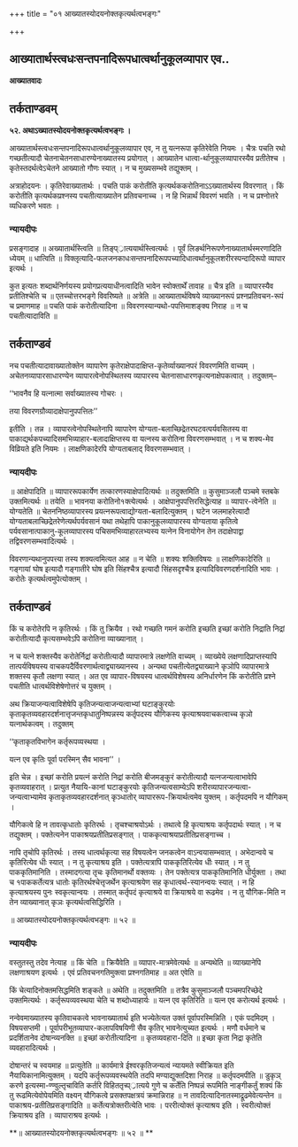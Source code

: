+++
title = "०१ आख्यातस्योदयनोक्तकृत्यर्थत्वभङ्गः"

+++


## आख्यातार्थस्त्वधःसन्तपनादिरूपधात्वर्थानुकूलव्यापार एव..

**आख्यातवादः**

## **तर्कताण्डवम्**

**५२. अथाऽख्यातस्योदयनोक्तकृत्यर्थत्वभङ्गः ।**

आख्यातार्थस्त्वधःसन्तपनादिरूपधात्वर्थानुकूलव्यापार एव, न तु यत्नरूपा कृतिरेवेति नियमः । चैत्रः पचति रथो गच्छतीत्यादौ चेतनाचेतनसाधारण्येनाख्यातस्य प्रयोगात् । आख्यातेन धात्वा-र्थानुकूलव्यापारस्यैव प्रतीतेश्च । कृतेस्तदर्थत्वेऽचेतने आख्यातो गौणः स्यात् । न च मुख्यसम्भवे तद्युक्तम् ।

अत्राहोदयनः । कृतिरेवाख्यातार्थः । पचति पाकं करोतीति कृत्यर्थककरोतिनाऽऽख्यातार्थस्य विवरणात् । किं करोतीति कृत्यर्थकप्रश्नस्य पचतीत्याख्यातेन प्रतिवचनाच्च । न हि भिन्नार्थं विवरणं भवति । न च प्रश्नोत्तरे व्यधिकरणे भवतः ।

### **न्यायदीपः**

प्रसङ्गादाह ॥ अख्यातार्थस्त्विति ॥ तिङ्प््रात्ययार्थस्त्वित्यर्थः । पूर्वं लिङर्थनिरूपणेनाख्यातार्थस्मरणादिति ध्येयम् ॥ धात्विति ॥ विक्लृत्यादि-फलजनकाधःसन्तपनादिरूपपच्यादिधात्वर्थानुकूलशरीरस्पन्दादिरूपो व्यापार इत्यर्थः ।

कुत इत्यतः शब्दार्थनिर्णयस्य प्रयोगप्रत्ययाधीनत्वादिति भावेन स्वोक्तार्थें तावाह ॥ चैत्र इति ॥ व्यापारस्यैव प्रतीतिश्चेति च ॥ एतच्चोत्तरभङ्गे विवरिष्यते ॥ अत्रेति ॥ आख्यातार्थविषये व्याख्यानरूपं प्रश्नप्रतिवचन-रूपं च प्रमाणमाह ॥ पचति पाकं करोतीत्यादिना ॥ विवरणस्यान्यथो-पपत्तिमाशङ्क्य निराह ॥ न च पचतीत्यादाविति ॥

## **तर्कताण्डवं**

नच पचतीत्यादावाख्यातोक्तेन व्यापारेण कृतेराक्षेपादाक्षिप्त-कृतेर्व्याख्यानपरं विवरणमिति वाच्यम् । अचेतनव्यापारसाधारण्येन व्यापारत्वेनोपस्थितस्य व्यापारस्य चेतनासाधारणकृत्यनाक्षेपकत्वात् । तदुक्तम्–

‘‘भावनैव हि यत्नात्मा सर्वाख्यातस्य गोचरः ।

तया विवरणग्रौव्यादाक्षेपानुपपत्तितः’’

इतीति । तन्न । व्यापारत्वेनोपस्थितेनापि व्यापारेण योग्यता-बलाच्छिद्रेतरघटवत्पर्यवसितस्य वा पाकाद्यर्थकपच्यादिसमभिव्याहार-बलादाक्षिप्तस्य वा यत्नस्य करोतिना विवरणसम्भवात् । न च शक्य-मेव विव्रियते इति नियमः । लाक्षणिकादेरपि योग्यताबलाद् विवरणसम्भवात् ।

### **न्यायदीपः**

॥ आक्षेपादिति ॥ व्यापाररूपकार्येण तत्कारणस्याक्षेपादित्यर्थः ॥ तदुक्तमिति ॥ कुसुमाञ्जलौ पञ्चमे स्तबके उक्तमित्यर्थः ॥ तयेति ॥ भावनया करोतिनो१क्त्येत्यर्थः । आक्षेपानुपपत्तिरसिद्धेत्याह ॥ व्यापार-त्वेनेति ॥ योग्यतेति ॥ चेतननिष्ठव्यापारस्य प्रयत्नरूपत्वाद्योग्यता-बलादित्युक्तम् । घटेन जलमाहरेत्यादौ योग्यताबलाच्छिद्रेतरेणेत्यर्थपर्यवसानं यथा तथेहापि पाकानुकूलव्यापारस्य योग्यताया कृतित्वे पर्यवसानात्पाकानु-कूलव्यापारस्य पचिसमभिव्याहारलभ्यस्य यत्नेन विनायोगेन तेन तदाक्षेपाद्वा तद्विवरणसम्भवादित्यर्थः ।

विवरणान्यथानुपपत्त्या तस्य शक्यत्वमित्यत आह ॥ न चेति ॥ शक्यः शक्तिविषयः ॥ लाक्षणिकादेरिति ॥ गङ्गायां घोष इत्यादौ गङ्गातीरे घोष इति सिंहश्चैत्र इत्यादौ सिंहसदृश्चैत्र इत्यादिविवरणदर्शनादिति भावः । करोतेः कृत्यर्थत्वमुपेत्योक्तम् ।

## **तर्कताण्डवं**

किं च करोतेरपि न कृतिरर्थः । किं तु क्रियैव । रथो गच्छति गमनं करोति इच्छति इच्छां करोति निद्राति निद्रां करोतीत्यादौ कृत्यसम्भवेऽपि करोतिना व्याख्यानात् ।

न च यत्ने शक्तस्यैव करोतेर्निद्रां करोतीत्यादौ व्यापारमात्रे लक्षणेति वाच्यम् । व्याख्येये लक्षणादिप्राप्तस्यापि तात्पर्यविषयस्य वाचकपदैर्विवरणार्थत्वाद्व्याख्यानस्य । अन्यथा पचतीत्येतद्व्याख्याने कृञोपि व्यापारमात्रे शक्तस्य कृतौ लक्षणा स्यात् । अत एव व्यापार-विषयस्य धात्वर्थविशेषस्य अनिर्धारणेन किं करोतीति प्रश्ने पचतीति धात्वर्थविशेषेणोत्तरं च युक्तम् ।

अथ क्रियाजन्यत्वाविशेषेपि कृतिजन्यत्वाजन्यत्वाभ्यां घटाङ्कुरयोः कृताकृतव्यवहारदर्शनात्तृजन्तकृधातुनिष्पन्नस्य कर्तृपदस्य यौगिकस्य कृत्याश्रयवाचकत्वाच्च कृञो यत्नार्थकत्वम् । तदुक्तम्

‘‘कृताकृतविभागेन कर्तृरूपव्यस्थया ।

यत्न एव कृतिः पूर्वा परस्मिन् सैव भावना’’ ।

इति चेन्न । इच्छां करोति प्रयत्नं करोति निद्रां करोति बीजमङ्कुरं करोतीत्यादौ यत्नजन्यत्वाभावेपि कृतव्यवाहरात् । प्रत्युत नैयायि-कानां घटाङ्कुरयोः कृतिजन्यत्वसाम्येऽपि शरीरव्यापारजन्यत्वा-जन्यत्वाभ्यामेव कृताकृतव्यवहारदर्शनात् कृञ्धातोर् व्यापाररूप-क्रियार्थत्वमेव युक्तम् । कर्तृपदमपि न यौगिकम् ।

यौगिकत्वे हि न तावत्कृधातोः कृतिरर्थः । तृचश्चाश्रयोऽर्थः । तथात्वे हि कृत्याश्रयः कर्तृपदार्थः स्यात् । न च तद्युक्तम् । पक्तेत्यनेन पाकाश्रयप्रतीतिप्रसङ्गात् । पाककृत्याश्रयाप्रतीतिप्रसङ्गाच्च ।

नापि तृचोपि कृतिरर्थः । तस्य धात्वर्थकृत्या सह विषयत्वेन जनकत्वेन वाऽन्वयासम्भवात् । अभेदान्वये च कृतिरित्येव धीः स्यात् । न तु कृत्याश्रय इति । पक्तेत्यत्रापि पाककृतिरित्येव धीः स्यात् । न तु पाककृतिमानिति । तस्मादगत्या तृचः कृतिमानर्थो वक्तव्यः । तेन पक्तेत्यत्र पाककृतिमानिति धीर्युक्ता । तथा च १पाककर्तेत्यत्र धातोः कृतिरर्थश्चेत्तृजर्थेन कृत्याश्रयेण सह कृधात्वर्थ-स्यानन्वयः स्यात् । न हि कृत्याश्रयस्य पुनः स्वकृत्यान्वयः । तस्मात् कर्तृपदं कृत्याश्रये वा क्रियाश्रये वा रूढमेव । न तु यौगिक-मिति न तेन व्याख्यानात् कृञः कृत्यर्थत्वसिद्धिरिति ।

॥ आख्यातस्योदयनोक्तकृत्यर्थत्वभङ्गः ॥ ५२ ॥

### **न्यायदीपः**

वस्तुतस्तु तदेव नेत्याह ॥ किं चेति ॥ क्रियैवेति ॥ व्यापार-मात्रमेवेत्यर्थः ॥ अन्यथेति ॥ व्याख्यानेपि लक्षणाश्रयण इत्यर्थः । एवं प्रतिवचनगतिमुक्त्वा प्रश्नगतिमाह ॥ अत एवेति ॥

किं चेत्यादिनोक्तमसिद्धमिति शङ्कते ॥ अथेति ॥ तदुक्तमिति ॥ तत्रैव कुसुमाञ्जलौ पञ्चमपरिच्छेदे उक्तमित्यर्थः । कर्तृरूपव्यवस्थया चेति च शब्दोध्याहार्यः ॥ यत्न एव कृतिरिति ॥ यत्न एव करोत्यर्थ इत्यर्थः ।

नन्वेवमाख्यातस्य कृतिवाचकत्वे भावनाख्यातार्थ इति भज्येतेत्यत उक्तं पूर्वापरस्मिन्निति । एकं पदमिदम् । विषयसप्तमी । पूर्वापरीभूतव्यापार-कलापविषयिणी सैव कृतिर् भावनेत्युच्यत इत्यर्थः । मणौ वर्धमाने च प्रदर्शितानेव दोषान्व्यनक्ति ॥ इच्छां करोतीत्यादिना ॥ कृतव्यवहारा-दिति ॥ इच्छा कृता निद्रा कृतेति व्यवहारादित्यर्थः ।

दोषान्तरं च स्वयमाह ॥ प्रत्युतेति ॥ कार्यमात्रे ईश्वरकृतिजन्यत्वं न्यायमते स्वीक्रियत इति नैयायिकानामित्युक्तम् । यदपि कर्तृरूपव्यवस्थयेति तदपि मण्याद्युक्तदिशा निराह ॥ कर्तृपदमपीति ॥ डुकृञ् करणे इत्यस्मा-ण्ण्वुल्तृचाविति कर्तरि विहिततृच्प््रात्यये गुणे च कर्तेति निष्पन्नं रूपमिति नाङ्गीकर्तुं शक्यं किं तु रूढमित्येवोपेयमिति वक्ष्यन् यौगिकत्वे प्रसक्तपक्षत्रयं क्रमान्निराह ॥ न तावदित्यादिनातस्माद्रूढमेवेत्यन्तेन ॥ पाकाश्रय-प्रतीतिप्रसङ्गादिति ॥ कर्तेत्यत्रोक्तरीत्येति भावः । पररीत्योक्तं कृत्याश्रय इति । स्वरीत्योक्तं क्रियाश्रय इति । व्यापाराश्रय इत्यर्थः ।

**॥ आख्यातस्योदयनोक्तकृत्यर्थत्वभङ्गः ॥ ५२ ॥ **

